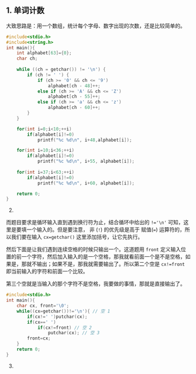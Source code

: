 ## 1. 单词计数

大致思路是：用一个数组，统计每个字母、数字出现的次数，还是比较简单的。

```c
#include<stdio.h>
#include<string.h>
int main(){
    int alphabet[63]={0};
    char ch;
    
    while ((ch = getchar()) != '\n') {
        if (ch != ' ') {
            if (ch >= '0' && ch <= '9')
                alphabet[ch - 48]++;
            else if (ch >= 'A' && ch <= 'Z')
                alphabet[ch - 55]++;
            else if (ch >= 'a' && ch <= 'z')
                alphabet[ch - 60]++;
        }
    }

    for(int i=0;i<10;++i)
        if(alphabet[i]!=0)
            printf("%c %d\n", i+48,alphabet[i]);

    for(int i=10;i<36;++i)
        if(alphabet[i]!=0)
            printf("%c %d\n", i+55, alphabet[i]);
    
    for(int i=37;i<63;++i)
        if(alphabet[i]!=0)
            printf("%c %d\n", i+60, alphabet[i]);

    return 0;
}
```

2. 
而题目要求是循环输入直到遇到换行符为止，结合循环中给出的 `!='\n'` 可知，这里是要填一个输入的。但是要注意， 非 (`!`) 的优先级是高于 赋值(`=`) 运算符的，所以我们要在输入 `cx=getchar()` 这里添加括号，让它先执行。

然后下面是让我们遇到连续空格的时候只输出一个。这道题用 `front` 定义输入位置的前一个字符，然后加入输入的是一个空格，那我就看前面一个是不是空格，如果是，那就不输出；如果不是，那我就需要输出了。所以第二个空是 `cx!=front` 即当前输入的字符和前面一个比较。

第三个空就是当输入的那个字符不是空格，我要做的事情，那就是直接输出了。

```c
#include<stdio.h>
int main(){
    char cx, front='\0';
    while((cx=getchar())!='\n'){ // 空 1
        if(cx!=' ')putchar(cx);
        if(cx==' ')
            if(cx!=front) // 空 2
                putchar(cx); // 空 3
        front=cx;
    }
    return 0;
}
```

3. 
```c

```